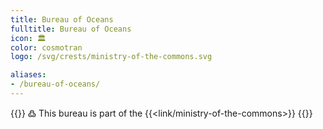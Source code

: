 ```yaml
---
title: Bureau of Oceans
fulltitle: Bureau of Oceans
icon: 🏛️
color: cosmotran
logo: /svg/crests/ministry-of-the-commons.svg

aliases:
- /bureau-of-oceans/
---
```

{{<note>}}
߷ This bureau is part of the {{<link/ministry-of-the-commons>}}
{{</note>}}